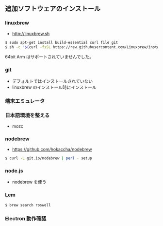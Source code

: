 
## 追加ソフトウェアのインストール

### linuxbrew
- http://linuxbrew.sh

````sh
$ sudo apt-get install build-essential curl file git
$ sh -c "$(curl -fsSL https://raw.githubusercontent.com/Linuxbrew/install/master/install.sh)"
````

64bit Arm はサポートされていませんでした。

### git
- デフォルトではインストールされていない
- linuxbrew のインストール時にインストール

### 端末エミュレータ

### 日本語環境を整える
- mozc

### nodebrew
- https://github.com/hokaccha/nodebrew

````sh
$ curl -L git.io/nodebrew | perl - setup
````

### node.js
- nodebrew を使う

### Lem

````sh
$ brew search roswell
````

### Electron 動作確認
